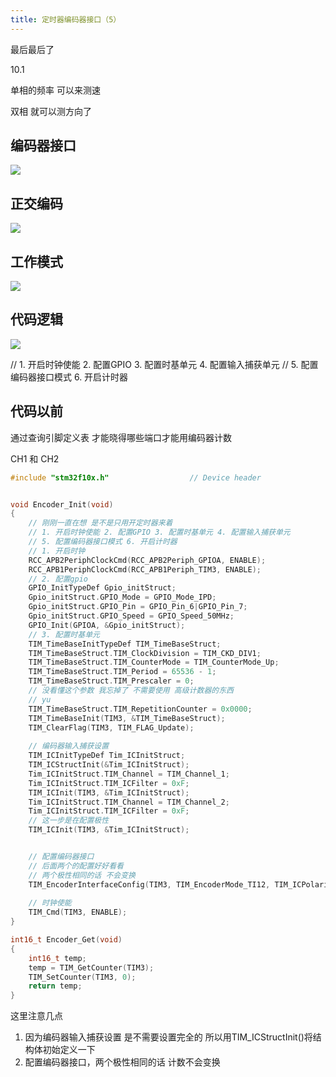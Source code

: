 ```yaml
---
title: 定时器编码器接口（5）
---
```


最后最后了

10.1

单相的频率 可以来测速

双相 就可以测方向了



## 编码器接口

![](https://pic.imgdb.cn/item/65196664c458853aefb59b7e.jpg)

## 正交编码

![](https://pic.imgdb.cn/item/65196664c458853aefb59b6f.jpg)

## 工作模式

![](https://pic.imgdb.cn/item/65196664c458853aefb59ba5.jpg)

## 代码逻辑

![](https://pic.imgdb.cn/item/65196664c458853aefb59b8d.jpg)

// 1. 开启时钟使能 2. 配置GPIO 3. 配置时基单元 4. 配置输入捕获单元
// 5. 配置编码器接口模式 6. 开启计时器

## 代码以前

通过查询引脚定义表 才能晓得哪些端口才能用编码器计数

CH1 和 CH2

```c
#include "stm32f10x.h"                  // Device header


void Encoder_Init(void)
{
	// 刚刚一直在想 是不是只用开定时器来着
	// 1. 开启时钟使能 2. 配置GPIO 3. 配置时基单元 4. 配置输入捕获单元
	// 5. 配置编码器接口模式 6. 开启计时器
	// 1. 开启时钟
	RCC_APB2PeriphClockCmd(RCC_APB2Periph_GPIOA, ENABLE);
	RCC_APB1PeriphClockCmd(RCC_APB1Periph_TIM3, ENABLE);
	// 2. 配置gpio
	GPIO_InitTypeDef Gpio_initStruct;
	Gpio_initStruct.GPIO_Mode = GPIO_Mode_IPD;
	Gpio_initStruct.GPIO_Pin = GPIO_Pin_6|GPIO_Pin_7;
	Gpio_initStruct.GPIO_Speed = GPIO_Speed_50MHz;
	GPIO_Init(GPIOA, &Gpio_initStruct);
	// 3. 配置时基单元
	TIM_TimeBaseInitTypeDef TIM_TimeBaseStruct;
	TIM_TimeBaseStruct.TIM_ClockDivision = TIM_CKD_DIV1;
	TIM_TimeBaseStruct.TIM_CounterMode = TIM_CounterMode_Up;
	TIM_TimeBaseStruct.TIM_Period = 65536 - 1;
	TIM_TimeBaseStruct.TIM_Prescaler = 0;
	// 没看懂这个参数 我忘掉了 不需要使用 高级计数器的东西
	// yu
	TIM_TimeBaseStruct.TIM_RepetitionCounter = 0x0000;
	TIM_TimeBaseInit(TIM3, &TIM_TimeBaseStruct);
	TIM_ClearFlag(TIM3, TIM_FLAG_Update);
	
	// 编码器输入捕获设置
	TIM_ICInitTypeDef Tim_ICInitStruct;
	TIM_ICStructInit(&Tim_ICInitStruct);
	Tim_ICInitStruct.TIM_Channel = TIM_Channel_1;
	Tim_ICInitStruct.TIM_ICFilter = 0xF;
	TIM_ICInit(TIM3, &Tim_ICInitStruct);
	Tim_ICInitStruct.TIM_Channel = TIM_Channel_2;
	Tim_ICInitStruct.TIM_ICFilter = 0xF;
	// 这一步是在配置极性
	TIM_ICInit(TIM3, &Tim_ICInitStruct);


	// 配置编码器接口
	// 后面两个的配置好好看看
	// 两个极性相同的话 不会变换
	TIM_EncoderInterfaceConfig(TIM3, TIM_EncoderMode_TI12, TIM_ICPolarity_Rising, TIM_ICPolarity_Rising);
	
	// 时钟使能
	TIM_Cmd(TIM3, ENABLE);
}

int16_t Encoder_Get(void)
{
	int16_t temp;
	temp = TIM_GetCounter(TIM3);
	TIM_SetCounter(TIM3, 0);
	return temp;
}
```

这里注意几点

1. 因为编码器输入捕获设置 是不需要设置完全的 所以用TIM_ICStructInit()将结构体初始定义一下
2. 配置编码器接口，两个极性相同的话 计数不会变换